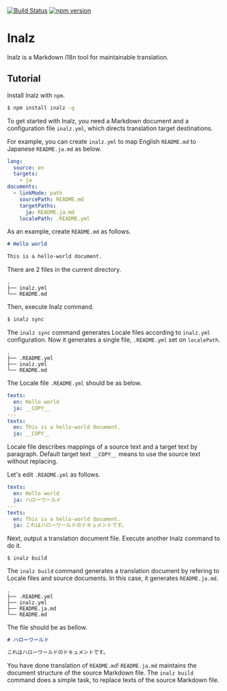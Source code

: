 <!-- THIS FILE IS GENERATED WITH INALZ. DO NOT EDIT MANUALLY. -->

[![Build Status](https://travis-ci.org/FujiHaruka/inalz.svg?branch=master)](https://travis-ci.org/FujiHaruka/inalz)
[![npm version](https://badge.fury.io/js/inalz.svg)](https://badge.fury.io/js/inalz)

# Inalz

Inalz is a Markdown i18n tool for maintainable translation.

## Tutorial

Install Inalz with `npm`.

```bash
$ npm install inalz -g
```

To get started with Inalz, you need a Markdown document and a configuration file `inalz.yml`, which directs translation target destinations.

For example, you can create `inalz.yml` to map English `README.md` to Japanese `README.ja.md` as below.

```yml
lang:
  source: en
  targets:
    - ja
documents:
  - linkMode: path
    sourcePath: README.md
    targetPaths:
      ja: README.ja.md
    localePath: .README.yml
```

As an example, create `README.md` as follows.

```md
# Hello world

This is a hello-world document.
```


There are 2 files in the current directory.

```
.
├── inalz.yml
└── README.md
```

Then, execute Inalz command.

```bash
$ inalz sync
```

The `inalz sync` command generates Locale files according to `inalz.yml` configuration. Now it generates a single file, `.README.yml` set on `localePath`.

```
.
├── .README.yml
├── inalz.yml
└── README.md
```

The Locale file `.README.yml` should be as below.

```yml
texts:
  en: Hello world
  ja: __COPY__
---
texts:
  en: This is a hello-world document.
  ja: __COPY__
```

Locale file describes mappings of a source text and a target text by paragraph. Default target text `__COPY__` means to use the source text without replacing.

Let's edit `.README.yml` as follows.

```yml
texts:
  en: Hello world
  ja: ハローワールド
---
texts:
  en: This is a hello-world document.
  ja: これはハローワールドのドキュメントです。
```

Next, output a translation document file. Execute another Inalz command to do it.

```
$ inalz build
```

The `inalz build` command generates a translation document by refering to Locale files and source documents. In this case, it generates `README.ja.md`.

```
.
├── .README.yml
├── inalz.yml
├── README.ja.md
└── README.md
```

The file should be as bellow.

```md
# ハローワールド

これはハローワールドのドキュメントです。
```

You have done translation of `README.md`! `README.ja.md` maintains the document structure of the source Markdown file. The `inalz build` command does a simple task, to replace texts of the source Markdown file.

